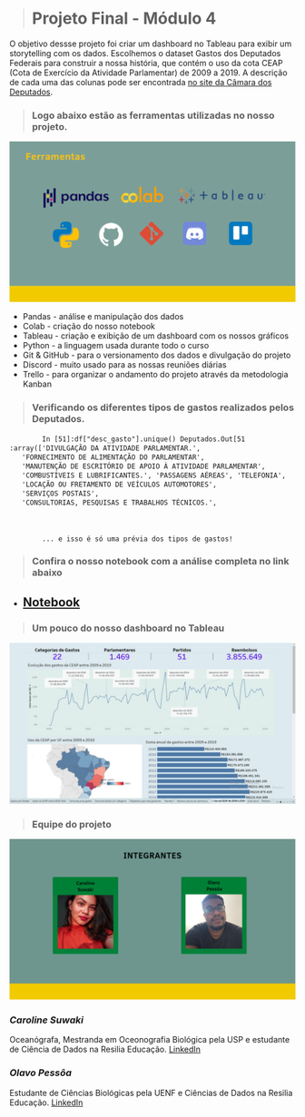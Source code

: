 ># **Projeto Final - Módulo 4**                    

O objetivo dessse projeto foi criar um dashboard no Tableau para exibir um storytelling com os dados. Escolhemos o dataset Gastos dos Deputados Federais para construir a nossa história, que contém o uso da cota CEAP (Cota de Exercício da Atividade Parlamentar) de 2009 a 2019.  A descrição de cada uma das colunas pode ser encontrada [no site da Câmara dos Deputados](https://www2.camara.leg.br/transparencia/cota-para-exercicio-da-atividade-parlamentar/explicacoes-sobre-o-formato-dos-arquivos-xml). 
>  ### **Logo abaixo estão as ferramentas utilizadas no nosso projeto.**

![](ferramentas.png) 

* Pandas - análise e manipulação dos dados 
* Colab - criação do nosso notebook
* Tableau - criação e exibição de um dashboard com os nossos gráficos
* Python - a linguagem usada durante todo o curso
* Git & GitHub - para o versionamento dos dados e divulgação do projeto
* Discord - muito usado para as nossas reuniões diárias 
* Trello - para organizar o andamento do projeto através da metodologia Kanban 



> ### **Verificando os diferentes tipos de gastos realizados pelos Deputados.**

            In [51]:df["desc_gasto"].unique() Deputados.Out[51 :array(['DIVULGAÇÃO DA ATIVIDADE PARLAMENTAR.',
       'FORNECIMENTO DE ALIMENTAÇÃO DO PARLAMENTAR',
       'MANUTENÇÃO DE ESCRITÓRIO DE APOIO À ATIVIDADE PARLAMENTAR',
       'COMBUSTÍVEIS E LUBRIFICANTES.', 'PASSAGENS AÉREAS', 'TELEFONIA',
       'LOCAÇÃO OU FRETAMENTO DE VEÍCULOS AUTOMOTORES',
       'SERVIÇOS POSTAIS',
       'CONSULTORIAS, PESQUISAS E TRABALHOS TÉCNICOS.',
       


            ... e isso é só uma prévia dos tipos de gastos!
> ### **Confira o nosso notebook com a análise completa no link abaixo**

* ## **[Notebook](https://github.com/csuwaki/projetofinalmodulo4/blob/main/notebook/cotaparlamentar.ipynb)**

> ### **Um pouco do nosso dashboard no Tableau**
![](Tableau_image.jpeg)

> ### **Equipe do projeto** 

![](equipe.png) 

### ***Caroline Suwaki*** 
 Oceanógrafa, Mestranda em Oceonografia Biológica pela USP e estudante de Ciência de Dados na Resilia Educação. 
[LinkedIn](https://www.linkedin.com/in/csuwaki/)

### ***Olavo Pessôa*** 
 Estudante de Ciências Biológicas pela UENF e Ciências de Dados na Resilia Educação.
 [LinkedIn](https://www.linkedin.com/in/olavo-pess%C3%B4a/)

